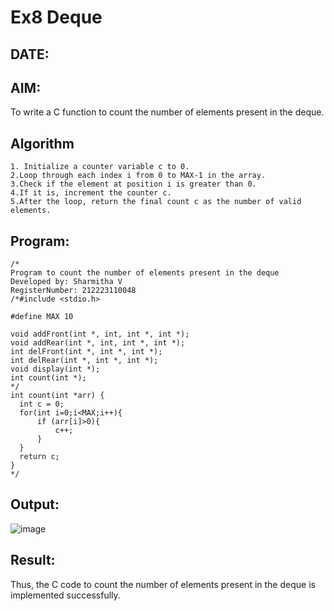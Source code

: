 # Ex8 Deque
## DATE:
## AIM:
To write a C function to count the number of elements present in the deque.

## Algorithm
```
1. Initialize a counter variable c to 0.
2.Loop through each index i from 0 to MAX-1 in the array.
3.Check if the element at position i is greater than 0.
4.If it is, increment the counter c.
5.After the loop, return the final count c as the number of valid elements.  
```
## Program:
```
/*
Program to count the number of elements present in the deque
Developed by: Sharmitha V
RegisterNumber: 212223110048
/*#include <stdio.h>

#define MAX 10

void addFront(int *, int, int *, int *);
void addRear(int *, int, int *, int *);
int delFront(int *, int *, int *);
int delRear(int *, int *, int *);
void display(int *);
int count(int *);
*/
int count(int *arr) {
  int c = 0;
  for(int i=0;i<MAX;i++){
      if (arr[i]>0){
          c++;
      }
  }
  return c;
}
*/
```

## Output:

![image](https://github.com/user-attachments/assets/1770afda-de1c-463a-a20f-1396ce85869e)


## Result:
Thus, the C code to count the number of elements present in the deque is implemented successfully.

